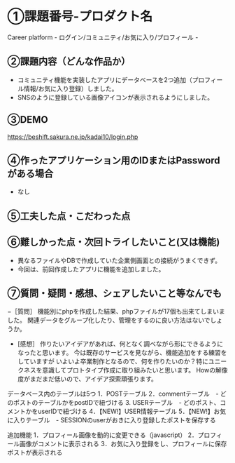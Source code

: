 # ①課題番号-プロダクト名

Career platform - ログイン/コミュニティ/お気に入り/プロフィール -

## ②課題内容（どんな作品か）

- コミュニティ機能を実装したアプリにデータベースを2つ追加（プロフィール情報/お気に入り登録）しました。
- SNSのように登録している画像アイコンが表示されるようにしました。

## ③DEMO

https://beshift.sakura.ne.jp/kadai10/login.php

## ④作ったアプリケーション用のIDまたはPasswordがある場合
- なし
  
## ⑤工夫した点・こだわった点  
## ⑥難しかった点・次回トライしたいこと(又は機能)

- 異なるファイルやDBで作成していた企業側画面との接続がうまくできず。
- 今回は、前回作成したアプリに機能を追加しました。

## ⑦質問・疑問・感想、シェアしたいこと等なんでも
−［質問］
  機能別にphpを作成した結果、phpファイルが17個も出来てしまいました。
  関連データをグループ化したり、管理をするのに良い方法はないでしょうか。

- [感想］
  作りたいアイデアがあれば、何となく調べながら形にできるようになったと思います。
  今は既存のサービスを見ながら、機能追加をする練習をしていますが
  いよいよ卒業制作となるので、何を作りたいのか？特にユニークネスを意識してプロトタイプ作成に取り組みたいと思います。
  Howの解像度がまだまだ低いので、アイデア探索頑張ります。

データベース内のテーブルは5つ
1．POSTテーブル
2．commentテーブル　- どのポストのテーブルかをpostIDで紐づける
3. USERテーブル　- どのポスト、コメントかをuserIDで紐づける
4．【NEW!】USER情報テーブル
5．【NEW!】お気に入りテーブル　- SESSIONのuserがおきに入り登録したポストを保存する

追加機能
1．プロフィール画像を動的に変更できる（javascript）
2．プロフィール画像がコメントに表示される
3．お気に入り登録をし、プロフィールに保存ポストが表示される


